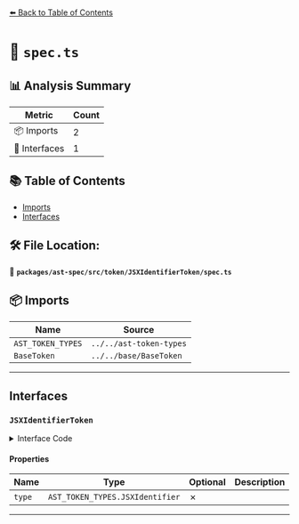 [⬅️ Back to Table of Contents](../../../../../index.md)

# 📄 `spec.ts`

## 📊 Analysis Summary

| Metric | Count |
|--------|-------|
| 📦 Imports | 2 |
| 📐 Interfaces | 1 |

## 📚 Table of Contents

- [Imports](#imports)
- [Interfaces](#interfaces)

## 🛠️ File Location:
📂 **`packages/ast-spec/src/token/JSXIdentifierToken/spec.ts`**

## 📦 Imports

| Name | Source |
|------|--------|
| `AST_TOKEN_TYPES` | `../../ast-token-types` |
| `BaseToken` | `../../base/BaseToken` |


---

## Interfaces

### `JSXIdentifierToken`

<details><summary>Interface Code</summary>

```ts
export interface JSXIdentifierToken extends BaseToken {
  type: AST_TOKEN_TYPES.JSXIdentifier;
}
```
</details>

#### Properties

| Name | Type | Optional | Description |
|------|------|----------|-------------|
| `type` | `AST_TOKEN_TYPES.JSXIdentifier` | ✗ |  |


---
